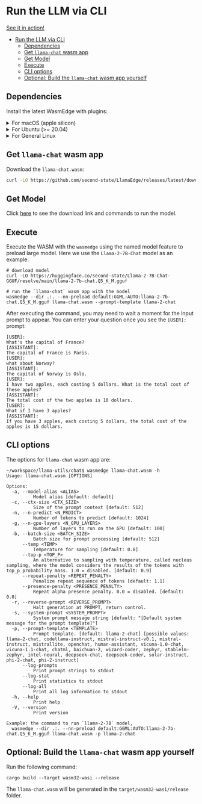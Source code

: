 # Run the LLM via CLI

[See it in action!](https://x.com/juntao/status/1705588244602114303)

<!-- @import "[TOC]" {cmd="toc" depthFrom=1 depthTo=6 orderedList=false} -->

<!-- code_chunk_output -->

- [Run the LLM via CLI](#run-the-llm-via-cli)
  - [Dependencies](#dependencies)
  - [Get `llama-chat` wasm app](#get-llama-chat-wasm-app)
  - [Get Model](#get-model)
  - [Execute](#execute)
  - [CLI options](#cli-options)
  - [Optional: Build the `llama-chat` wasm app yourself](#optional-build-the-llama-chat-wasm-app-yourself)

<!-- /code_chunk_output -->

## Dependencies

Install the latest WasmEdge with plugins:

<details> <summary> For macOS (apple silicon) </summary>

```console
# install WasmEdge-0.13.4 with wasi-nn-ggml plugin
curl -sSf https://raw.githubusercontent.com/WasmEdge/WasmEdge/master/utils/install.sh | bash -s -- --plugin wasi_nn-ggml

# Assuming you use zsh (the default shell on macOS), run the following command to activate the environment
source $HOME/.zshenv
```

</details>

<details> <summary> For Ubuntu (>= 20.04) </summary>

```console
# install libopenblas-dev
apt update && apt install -y libopenblas-dev

# install WasmEdge-0.13.4 with wasi-nn-ggml plugin
curl -sSf https://raw.githubusercontent.com/WasmEdge/WasmEdge/master/utils/install.sh | bash -s -- --plugin wasi_nn-ggml

# Assuming you use bash (the default shell on Ubuntu), run the following command to activate the environment
source $HOME/.bashrc
```

</details>

<details> <summary> For General Linux </summary>

```console
# install WasmEdge-0.13.4 with wasi-nn-ggml plugin
curl -sSf https://raw.githubusercontent.com/WasmEdge/WasmEdge/master/utils/install.sh | bash -s -- --plugin wasi_nn-ggml

# Assuming you use bash (the default shell on Ubuntu), run the following command to activate the environment
source $HOME/.bashrc
```

</details>

## Get `llama-chat` wasm app

Download the `llama-chat.wasm`:

```bash
curl -LO https://github.com/second-state/LlamaEdge/releases/latest/download/llama-chat.wasm
```

## Get Model

Click [here](../models.md) to see the download link and commands to run the model.

## Execute

Execute the WASM with the `wasmedge` using the named model feature to preload large model. Here we use the `Llama-2-7B-Chat` model as an example:

```console
# download model
curl -LO https://huggingface.co/second-state/Llama-2-7B-Chat-GGUF/resolve/main/llama-2-7b-chat.Q5_K_M.gguf

# run the `llama-chat` wasm app with the model
wasmedge --dir .:. --nn-preload default:GGML:AUTO:llama-2-7b-chat.Q5_K_M.gguf llama-chat.wasm --prompt-template llama-2-chat
```

After executing the command, you may need to wait a moment for the input prompt to appear.
You can enter your question once you see the `[USER]:` prompt:

```console
[USER]:
What's the capital of France?
[ASSISTANT]:
The capital of France is Paris.
[USER]:
what about Norway?
[ASSISTANT]:
The capital of Norway is Oslo.
[USER]:
I have two apples, each costing 5 dollars. What is the total cost of these apples?
[ASSISTANT]:
The total cost of the two apples is 10 dollars.
[USER]:
What if I have 3 apples?
[ASSISTANT]:
If you have 3 apples, each costing 5 dollars, the total cost of the apples is 15 dollars.
```

## CLI options

The options for `llama-chat` wasm app are:

```console
~/workspace/llama-utils/chat$ wasmedge llama-chat.wasm -h
Usage: llama-chat.wasm [OPTIONS]

Options:
  -a, --model-alias <ALIAS>
          Model alias [default: default]
  -c, --ctx-size <CTX_SIZE>
          Size of the prompt context [default: 512]
  -n, --n-predict <N_PRDICT>
          Number of tokens to predict [default: 1024]
  -g, --n-gpu-layers <N_GPU_LAYERS>
          Number of layers to run on the GPU [default: 100]
  -b, --batch-size <BATCH_SIZE>
          Batch size for prompt processing [default: 512]
      --temp <TEMP>
          Temperature for sampling [default: 0.8]
      --top-p <TOP_P>
          An alternative to sampling with temperature, called nucleus sampling, where the model considers the results of the tokens with top_p probability mass. 1.0 = disabled. [default: 0.9]
      --repeat-penalty <REPEAT_PENALTY>
          Penalize repeat sequence of tokens [default: 1.1]
      --presence-penalty <PRESENCE_PENALTY>
          Repeat alpha presence penalty. 0.0 = disabled. [default: 0.0]
  -r, --reverse-prompt <REVERSE_PROMPT>
          Halt generation at PROMPT, return control.
  -s, --system-prompt <SYSTEM_PROMPT>
          System prompt message string [default: "[Default system message for the prompt template]"]
  -p, --prompt-template <TEMPLATE>
          Prompt template. [default: llama-2-chat] [possible values: llama-2-chat, codellama-instruct, mistral-instruct-v0.1, mistral-instruct, mistrallite, openchat, human-assistant, vicuna-1.0-chat, vicuna-1.1-chat, chatml, baichuan-2, wizard-coder, zephyr, stablelm-zephyr, intel-neural, deepseek-chat, deepseek-coder, solar-instruct, phi-2-chat, phi-2-instruct]
      --log-prompts
          Print prompt strings to stdout
      --log-stat
          Print statistics to stdout
      --log-all
          Print all log information to stdout
  -h, --help
          Print help
  -V, --version
          Print version

Example: the command to run `llama-2-7B` model,
  wasmedge --dir .:. --nn-preload default:GGML:AUTO:llama-2-7b-chat.Q5_K_M.gguf llama-chat.wasm -p llama-2-chat
```

## Optional: Build the `llama-chat` wasm app yourself

Run the following command:

```console
cargo build --target wasm32-wasi --release
```

The `llama-chat.wasm` will be generated in the `target/wasm32-wasi/release` folder.
